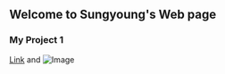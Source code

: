## Welcome to Sungyoung's Web page

### My Project 1

[Link](https://www.youtube.com/watch?v=MD025_Tw0jg) and ![Image](./1.png)
```

